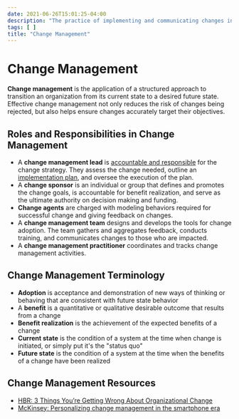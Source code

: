 ```yaml
---
date: 2021-06-26T15:01:25-04:00
description: "The practice of implementing and communicating changes in organizations"
tags: [ ]
title: "Change Management"
---
```


# Change Management

**Change management** is the application of a structured approach to transition an organization from its current state to a desired future state. Effective change management not only reduces the risk of changes being rejected, but also helps ensure changes accurately target their objectives.

## Roles and Responsibilities in Change Management

* A **change management lead** is [accountable and responsible](raci.md) for the change strategy. They assess the change needed, outline an [implementation plan](project-management.md), and oversee the execution of the plan.
* A **change sponsor** is an individual or group that defines and promotes the change goals, is accountable for benefit realization, and serve as the ultimate authority on decision making and funding.
* **Change agents** are charged with modeling behaviors required for successful change and giving feedback on changes.
* A **change management team** designs and develops the tools for change adoption. The team gathers and aggregates feedback, conducts training, and communicates changes to those who are impacted.
* A **change management practitioner** coordinates and tracks change management activities.

## Change Management Terminology

* **Adoption** is acceptance and demonstration of new ways of thinking or behaving that are consistent with future state behavior
* A **benefit** is a quantitative or qualitative desirable outcome that results from a change
* **Benefit realization** is the achievement of the expected benefits of a change
* **Current state** is the condition of a system at the time when change is initiated, or simply put it's the "status quo"
* **Future state** is the condition of a system at the time when the benefits of a change have been realized

## Change Management Resources

* [HBR: 3 Things You’re Getting Wrong About Organizational Change](https://hbr.org/2020/06/3-things-youre-getting-wrong-about-organizational-change)
* [McKinsey: Personalizing change management in the smartphone era](https://www.mckinsey.com/business-functions/organization/our-insights/personalizing-change-management-in-the-smartphone-era)
